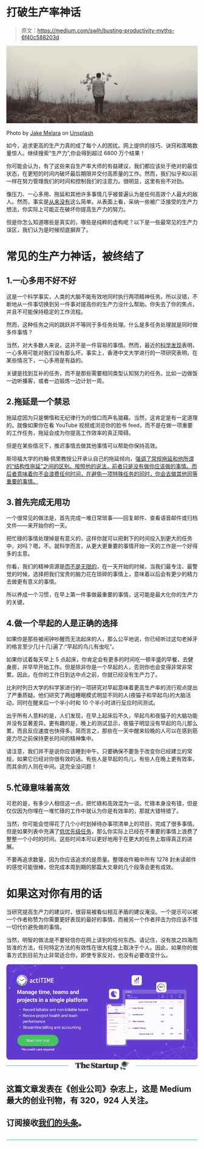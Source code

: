 # 打破生产率神话

> 原文：<https://medium.com/swlh/busting-productivity-myths-6f40c588203d>

![](img/21061669ed2ec60be8622f6c3d914fb2.png)

Photo by [Jake Melara](https://unsplash.com/photos/2k26mRosr2o?utm_source=unsplash&utm_medium=referral&utm_content=creditCopyText) on [Unsplash](https://unsplash.com/search/photos/man?utm_source=unsplash&utm_medium=referral&utm_content=creditCopyText)

如今，追求更高的生产力真的成了每个人的困扰。网上提供的技巧、诀窍和策略数量惊人。继续搜索“生产力”,你会得到超过 6800 万个结果！

你可能会认为，有了这些来自生产率大师的有益建议，我们都应该处于绝对的最佳状态，在更短的时间内破坏最后期限并交付高质量的工作。然而，我们似乎和以前一样在努力管理我们的时间和控制我们的注意力。很明显，这里有些不对劲。

像压力、一心多用、拖延和其他许多事情几乎被普遍认为是任何高效个人最大的敌人。然而，事实是[从来没有](https://www.actitime.com/productivity/employee-productivity-at-work)这么简单。从表面上看，采纳一些被广泛接受的生产力想法，你实际上可能正在破坏你提高生产力的努力。

但是你怎么知道哪些是真实的，哪些是纯粹的虚构呢？以下是一些最常见的生产力误区，我们认为是时候彻底摒弃了。

# 常见的生产力神话，被终结了

## 1.一心多用不好不好

这是一个科学事实，人类的大脑不能有效地同时执行两项精神任务。所以没错，不断地从一件事切换到另一件事对提高你的生产力没什么帮助。你失去了你的焦点，并且不可能保持稳定的工作流程。

然而，这种任务之间的跳跃并不等同于多任务处理。什么是多任务处理就是同时做多件事情？

当然，对大多数人来说，这并不是一件容易的事情。然而，最近的[科学发现](http://www.bbc.com/future/story/20160218-why-multi-tasking-might-not-be-such-a-bad-idea)表明，一心多用可能对我们没有那么坏。事实上，香港中文大学进行的一项研究表明，在某些情况下，一心多用是有益的。

关键是找到互补的任务，而不是那些需要相同类型认知努力的任务。比如一边做饭一边听播客，或者一边锻炼一边计划一周。

## 2.拖延是一个禁忌

拖延症因为只是懒惰和无纪律行为的借口而声名狼藉。当然，这肯定是有一定道理的。就像如果你在看 YouTube 视频或浏览你的脸书 feed，而不是在做一项重要的工作任务，拖延会成为你提高工作效率的真正障碍。

但是在某些情况下，推迟事情去做其他事情可以帮助你保持高效。

斯坦福大学的约翰·佩里教授公开承认自己的拖延倾向，[强调了常规拖延和他所谓的“结构性拖延”之间的区别。按照他的说法，前者只是没有做你应该做的事情。而后者意味着你不会浪费任何时间，在避免一项特殊任务的同时，你会去做其他同等重要的事情。](http://www.businessinsider.com/use-procrastination-to-get-things-done-2014-6)

## 3.首先完成无用功

一个很常见的做法是，首先完成一堆日常琐事——回复邮件、查看语音邮件或归档文件——来开始你的一天。

把忙碌的事情处理掉是有意义的，这样你就可以把剩下的时间投入到更大的任务中，对吗？嗯，不。就科学而言，从更大更重要的事情开始一天的工作是一个好得多的主意。

你看，我们的精神资源是[而不是无限的](https://www.actitime.com/project-management/decision-fatigue)，在一天开始的时候，当我们最专注、最警觉的时候，选择把我们宝贵的脑力花在琐碎的事情上，意味着以后会有更少的精力去做更有意义的事情。

所以养成一个习惯，在早上第一件事做最重要的事情，这可能是最大化你的生产力的关键。

## 4.做一个早起的人是正确的选择

如果你是那些被闹钟吵醒而无法起床的人，那么公平地说，你已经听过这句老掉牙的格言至少几(十几)遍了:“早起的鸟儿有虫吃”。

如果你试着每天早上 5 点起床，你肯定会有更多的时间吃一顿丰盛的早餐，去健身房，并早早开始工作。但是除非你是一个早起的人，否则你也会变得非常非常累。因此，在你的工作日到达中点之前，你就已经没有生产力了。

比利时列日大学的科学家进行的一项研究对早起意味着更高生产率的流行观点提出了严重质疑。他们研究了两组睡眠模式明显不同的人(夜猫子和早起鸟)的大脑活动，同时在醒来后一个半小时和 10 个半小时进行反应时间测试。

出乎所有人意料的是，人们发现，在早上起床后不久，早起鸟和夜猫子的大脑功能并没有显著差异。更有趣的是，晚上的测试显示，夜猫子明显没有早起的鸟儿那么累，而且反应速度也快得多。简而言之，那些在一天中醒来较晚的人可以在感到筋疲力尽之前保持更长时间的精神集中。

请注意，我们并不是说你应该睡到中午。只要确保不要急于改变你已经建立的常规，如果它已经对你很有效的话。有些人是早起的鸟儿，有些人在晚上更有效率，而其余的人则在中间。这完全没问题！

## 5.忙碌意味着高效

可悲的是，有多少人相信这一点，把忙碌和高效混为一谈。忙碌本身没有错，但是仅仅因为你埋在一堆忙碌的工作中就认为你是有效率的，那就大错特错了。

当然，你可能会觉得花了几个小时划掉待办事项清单上的项目，完成了很多事情。但是如果列表中充满了[低优先级任务](https://www.actitime.com/time-management/time-management-covey-matrix)，那么你实际上已经在不重要的事情上浪费了整整一个小时的时间。这些时间本可以更好地用于在更大的任务上取得真正的进展。

不要再追求数量，因为你应该追求的是质量。整理收件箱中所有 1278 封未读邮件的感觉可能很棒，但完成本周到期的那篇大文章的几个段落会更有成效。

# 如果这对你有用的话

当研究提高生产力的建议时，很容易被看似相互矛盾的建议淹没。一个提示可以被一个作者称赞为你需要更好表现的最好的事情，而被另一个作者抨击为你应该不惜一切代价避免做的事情。

当然，明智的做法是不要轻信你在网上读到的任何东西。请记住，没有放之四海而皆准的方法，任何特定方法的有效性在很大程度上取决于个人。因此，如果你的做事方式到目前为止非常适合你，即使专家反对，也没有必要改变什么。

[![](img/64b94b5209ef8fa898bc6941a4992cbd.png)](https://www.actitime.com/?utm_source=Medium&utm_medium=Syndication&utm_content=NewBanner)[![](img/308a8d84fb9b2fab43d66c117fcc4bb4.png)](https://medium.com/swlh)

## 这篇文章发表在《创业公司》杂志上，这是 Medium 最大的创业刊物，有 320，924 人关注。

## 订阅接收[我们的头条](http://growthsupply.com/the-startup-newsletter/)。

[![](img/b0164736ea17a63403e660de5dedf91a.png)](https://medium.com/swlh)